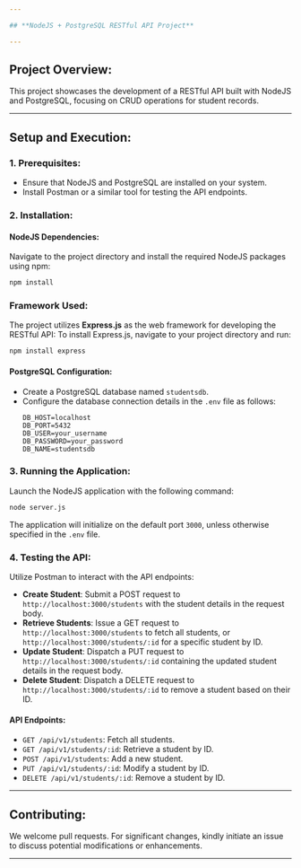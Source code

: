 ```yaml
---

## **NodeJS + PostgreSQL RESTful API Project**

---
```


## Project Overview:

This project showcases the development of a RESTful API built with NodeJS and PostgreSQL, focusing on CRUD operations for student records.

---

## Setup and Execution:

### 1. Prerequisites:
- Ensure that NodeJS and PostgreSQL are installed on your system.
- Install Postman or a similar tool for testing the API endpoints.

### 2. Installation:

#### NodeJS Dependencies:
Navigate to the project directory and install the required NodeJS packages using npm:
```bash
npm install
```

### Framework Used:
The project utilizes **Express.js** as the web framework for developing the RESTful API:
To install Express.js, navigate to your project directory and run:
```bash
npm install express
```

#### PostgreSQL Configuration:
- Create a PostgreSQL database named `studentsdb`.
- Configure the database connection details in the `.env` file as follows:
  ```
  DB_HOST=localhost
  DB_PORT=5432
  DB_USER=your_username
  DB_PASSWORD=your_password
  DB_NAME=studentsdb
  ```

### 3. Running the Application:
Launch the NodeJS application with the following command:
```bash
node server.js
```
The application will initialize on the default port `3000`, unless otherwise specified in the `.env` file.

### 4. Testing the API:
Utilize Postman to interact with the API endpoints:

- **Create Student**: Submit a POST request to `http://localhost:3000/students` with the student details in the request body.
- **Retrieve Students**: Issue a GET request to `http://localhost:3000/students` to fetch all students, or `http://localhost:3000/students/:id` for a specific student by ID.
- **Update Student**: Dispatch a PUT request to `http://localhost:3000/students/:id` containing the updated student details in the request body.
- **Delete Student**: Dispatch a DELETE request to `http://localhost:3000/students/:id` to remove a student based on their ID.

#### API Endpoints:
- `GET /api/v1/students`: Fetch all students.
- `GET /api/v1/students/:id`: Retrieve a student by ID.
- `POST /api/v1/students`: Add a new student.
- `PUT /api/v1/students/:id`: Modify a student by ID.
- `DELETE /api/v1/students/:id`: Remove a student by ID.

---

## Contributing:
We welcome pull requests. For significant changes, kindly initiate an issue to discuss potential modifications or enhancements.

---
